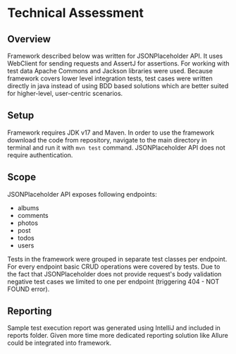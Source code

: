 # Technical Assessment
## Overview

Framework described below was written for JSONPlaceholder API. It uses WebClient for sending requests and AssertJ for assertions. For working with test data Apache Commons and Jackson libraries were used. Because framework covers lower level integration tests, test cases were written directly in java instead of using BDD based solutions which are better suited for higher-level, user-centric scenarios.  

## Setup

Framework requires JDK v17 and Maven. In order to use the framework download the code from repository, navigate to the main directory in terminal and run it with `mvn test` command. JSONPlaceholder API does not require authentication. 

## Scope

JSONPlaceholder API exposes following endpoints:
- albums
- comments
- photos
- post
- todos
- users

Tests in the framework were grouped in separate test classes per endpoint. For every endpoint basic CRUD operations were covered by tests. Due to the fact that JSONPlaceholder does not provide request's body validation negative test cases we limited to one per endpoint (triggering 404 - NOT FOUND error).

## Reporting

Sample test execution report was generated using IntelliJ and included in reports folder. Given more time more dedicated reporting solution like Allure could be integrated into framework.  
